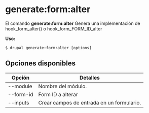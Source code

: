 # generate:form:alter
El comando **generate:form:alter** Genera una implementación de hook_form_alter() o hook_form_FORM_ID_alter

**Uso:**
```
$ drupal generate:form:alter [options] 
```

## Opciones disponibles
Opción | Detalles
-------|-------------
--module | Nombre del módulo.
--form-id | Form ID a alterar
--inputs | Crear campos de entrada en un formulario.
